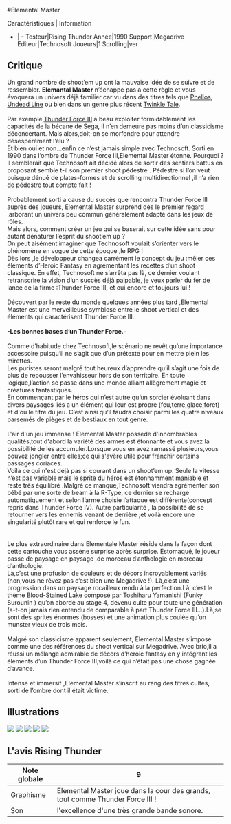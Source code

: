 #Elemental Master

Caractéristiques | Information
- | -
Testeur|Rising Thunder
Année|1990
Support|Megadrive
Editeur|Technosoft
Joueurs|1
Scrolling|ver

## Critique
Un grand nombre de shoot’em up ont la mauvaise idée de se suivre et de ressembler. <b>Elemantal Master</b> n’échappe pas a cette règle et vous évoquera un univers déjà familier car vu dans des titres tels que <a href="index.php?page=fiche&id=469">Phelios</a>, <a href="index.php?page=fiche&id=180">Undead Line</a> ou bien dans un genre plus récent <a href="index.php?page=fiche&id=397">Twinkle Tale</a>.<br/><br/>Par exemple,<a href="index.php?page=fiche&id=450">Thunder Force III</a> a beau exploiter formidablement les capacités de la bécane de Sega, il n’en demeure pas moins d’un classicisme déconcertant. Mais alors,doit-on se morfondre pour attendre désespérément l’élu ?<br/>Et bien oui et non…enfin ce n’est jamais simple avec Technosoft. Sorti en 1990 dans l’ombre de Thunder Force III,Elemental Master étonne. Pourquoi ? Il semblerait que Technosoft ait décidé alors de sortir des sentiers battus en proposant  semble t-il son premier shoot pédestre . Pédestre si l’on veut puisque dénué de plates-formes et de scrolling multidirectionnel ,il n’a rien de pédestre tout compte fait !<br/> <br/>Probablement sorti a cause du succès que rencontra Thunder Force III auprès des joueurs, Elemental Master surprend dès le premier regard ,arborant un univers peu commun généralement adapté dans les jeux de rôles.<br/>Mais alors, comment créer un jeu qui se baserait sur cette idée sans pour autant dénaturer l’esprit du shoot’em up ?<br/>On peut aisément imaginer que Technosoft voulait s’orienter vers le phénomène en vogue de cette époque ,le RPG !<br/>Dès lors ,le développeur changea carrément le concept du jeu :mêler ces éléments d’Heroic Fantasy en agrémentant les recettes d’un shoot classique. En effet, Technosoft ne s’arrêta pas là, ce dernier voulant retranscrire la vision d’un succès déjà palpable, je veux parler du fer de lance de la firme :Thunder Force III, et oui encore et toujours lui !<br/><br/>Découvert par le reste du monde quelques années plus tard ,Elemental Master est une merveilleuse symbiose entre le shoot vertical et des éléments qui caractérisent  Thunder Force III.<br/><br/><b>-Les bonnes bases d’un Thunder Force.-</b><br/><br/>Comme d’habitude chez Technosoft,le scénario ne revêt qu’une importance accessoire puisqu’il ne s’agit que d’un prétexte pour en mettre plein les mirettes.<br/>Les puristes seront malgré tout heureux d’apprendre  qu’il s’agit une fois de plus de repousser l’envahisseur hors de son territoire. En toute logique,l’action se passe dans une monde alliant allègrement magie et créatures fantastiques.<br/>En commençant par le héros qui n’est autre qu’un sorcier évoluant dans divers paysages liés a un élément qui leur est propre (feu,terre,glace,foret) et d'où le titre du jeu. C’est ainsi qu’il faudra choisir parmi les quatre niveaux parsemés de pièges et de bestiaux en tout genre.<br/><br/>L'air d'un jeu immense ! Elemental Master possede d'innombrables qualités,tout d'abord la variété des armes est étonnante et vous avez la possibilité de les accumuler.Lorsque vous en avez ramassé plusieurs,vous pouvez jongler entre elles;ce qui s'avère utile pour franchir certains passages coriaces.<br/>Voilà ce qui n'est déjà pas si courant dans un shoot’em up. Seule la vitesse n’est pas variable mais le sprite du héros est étonnamment maniable et reste très  équilibré .Malgré ce manque,Technosoft viendra agrémenter son bébé par une sorte de beam à la R-Type, ce dernier se recharge automatiquement et selon l’arme choisie l’attaque est différente(concept repris dans Thunder Force IV). Autre particularité , la possibilité de se retourner vers les ennemis venant de derrière ,et voilà encore une singularité plutôt rare et qui renforce le fun.<br/><br/><br/>Le plus extraordinaire dans Elementale Master réside dans la façon dont cette cartouche vous assène surprise après surprise. Estomaqué, le joueur  passe de paysage en paysage ,de morceau d’anthologie en morceau d’anthologie.<br/>Là,c’est une profusion de couleurs et de décors incroyablement variés (non,vous ne rêvez pas c’est bien une Megadrive !). Là,c’est une progression dans un paysage rocailleux rendu à la perfection.Là, c’est le thème Blood-Stained Lake composé par Toshiharu Yamanishi (Funky Surounin ) qu’on aborde au stage 4, devenu culte pour toute une génération (a-t-on jamais rien entendu de comparable à part Thunder Force III...).Là,se sont des sprites énormes (bosses) et une animation plus coulée qu’un munster vieux de trois mois.<br/><br/>Malgré son classicisme apparent seulement, Elemental Master s’impose comme une des références du shoot vertical sur Megadrive. Avec brio,il a réussi un mélange admirable de décors d’heroic fantasy en y intégrant les éléments d’un Thunder Force III,voilà ce qui n’était pas une chose gagnée d’avance.<br/><br/>Intense et immersif ,Elemental Master s’inscrit au rang des titres cultes, sorti de l’ombre dont il était victime.

## Illustrations
![](http://www.shmup.com/images/thumbs/elementalmaster.jpg)
![](http://www.shmup.com/images/thumbs/elementalmaster-2.jpg)
![](http://www.shmup.com/images/thumbs/img_fiche_3_181.jpg)
![](http://www.shmup.com/images/thumbs/img_fiche_4_181.bmp)
![](http://www.shmup.com/images/thumbs/img_fiche_5_181.bmp)

## L'avis Rising Thunder
Note globale|9
-|-
Graphisme|Elemental Master joue dans la cour des grands, tout comme Thunder Force III !
Son|l'excellence d'une très grande bande sonore.
